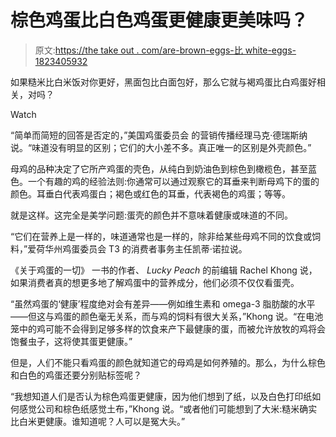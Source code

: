 # 棕色鸡蛋比白色鸡蛋更健康更美味吗？

> 原文:[https://the take out . com/are-brown-eggs-比 white-eggs-1823405932](https://thetakeout.com/are-brown-eggs-healthier-and-tastier-than-white-eggs-1823405932)

如果糙米比白米饭对你更好，黑面包比白面包好，那么它就与褐鸡蛋比白鸡蛋好相关，对吗？

Watch

“简单而简短的回答是否定的，”美国鸡蛋委员会 的营销传播经理马克·德瑞斯纳说。“味道没有明显的区别；它们的大小差不多。真正唯一的区别是外壳颜色。”

母鸡的品种决定了它所产鸡蛋的壳色，从纯白到奶油色到棕色到橄榄色，甚至蓝色。一个有趣的鸡的经验法则:你通常可以通过观察它的耳垂来判断母鸡下的蛋的颜色。耳垂白代表鸡蛋白；褐色或红色的耳垂，代表褐色的鸡蛋；等等。

就是这样。这完全是美学问题:蛋壳的颜色并不意味着健康或味道的不同。

“它们在营养上是一样的，味道通常也是一样的，除非给某些母鸡不同的饮食或饲料，”爱荷华州鸡蛋委员会 T3 的消费者事务主任凯蒂·诺拉说。

《关于鸡蛋的一切》 一书的作者、 *Lucky Peach* 的前编辑 Rachel Khong 说，如果消费者真的想更多地了解鸡蛋中的营养成分，他们必须不仅仅看蛋壳。

“虽然鸡蛋的‘健康’程度绝对会有差异——例如维生素和 omega-3 脂肪酸的水平——但这与鸡蛋的颜色毫无关系，而与鸡的饲料有很大关系，”Khong 说。“在电池笼中的鸡可能不会得到足够多样的饮食来产下最健康的蛋，而被允许放牧的鸡将会饱餐虫子，这将使其蛋更健康。”

但是，人们不能只看鸡蛋的颜色就知道它的母鸡是如何养殖的。那么，为什么棕色和白色的鸡蛋还要分别贴标签呢？

“我想知道人们是否认为棕色鸡蛋更健康，因为他们想到了纸，以及白色打印纸如何感觉公司和棕色纸感觉土布，”Khong 说。“或者他们可能想到了大米:糙米确实比白米更健康。谁知道呢？人可以是冤大头。”